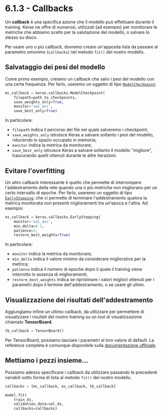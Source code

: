 # 6.1.3 - Callbacks

Un **callback** è una specifica azione che il modello può effettuare durante il training. Keras ne offre di numerosi, utilizzati (ad esempio) per monitorare le metriche che abbiamo scelto per la valutazione del modello, o salvare lo stesso su disco.

Per usare uno o più callback, dovremo creare un'apposita lista da passare al parametro omonimo (`callbacks`) nel metodo `fit()` del nostro modello.

## Salvataggio dei pesi del modello

Come primo esempio, creiamo un callback che salvi i pesi del modello con una certa frequenza. Per farlo, useremo un oggetto di tipo [`ModelCheckpoint`](https://www.tensorflow.org/api_docs/python/tf/keras/callbacks/ModelCheckpoint):

```py
mc_callback = keras.callbacks.ModelCheckpoint(
    filepath=path_to_checkpoints,
    save_weights_only=True,
    monitor='val_acc',
    save_best_only=True)
```

In particolare:

* `filepath` indica il percorso del file nel quale salveremo i checkpoint;
* `save_weights_only` istruisce Keras a salvare soltanto i pesi del modello, riducendo lo spazio occupato in memoria;
* `monitor` indica la metrica da monitorare;
* `save_best_only` istruisce Keras a salvare soltanto il modello "migliore", trascurando quelli ottenuti durante le altre iterazioni.

## Evitare l'overfitting

Un altro callback interessante è quello che permette di interrompere l'addestramento della rete quando una o più metriche non migliorano per un certo intervallo di epoche. Per farlo, useremo un oggetto di tipo [`EarlyStopping`](https://www.tensorflow.org/api_docs/python/tf/keras/callbacks/EarlyStopping), che ci permette di terminare l'addestramento qualora la metrica monitorata non presenti miglioramenti tra un'epoca e l'altra. Ad esempio:

```py
es_callback = keras.callbacks.EarlyStopping(
    monitor='val_acc',
    min_delta=0.1,
    patience=3,
    restore_best_weights=True)
```

In particolare:

* `monitor` indica la metrica da monitorare;
* `min_delta` indica il valore minimo da considerare migliorativo per la metrica;
* `patience` indica il numero di epoche dopo il quale il training viene interrotto in assenza di miglioramenti;
* `restore_best_weights` indica se ripristinare i valori migliori ottenuti per i parametri dopo il termine dell'addestramento, o se usare gli ultimi.

## Visualizzazione dei risultati dell'addestramento

Aggiungiamo infine un ultimo callback, da utilizzare per permettere di visualizzare i risultati del nostro training su un tool di visualizzazione chiamato **TensorBoard**.

```py
tb_callback = TensorBoard()
```

Per TensorBoard, possiamo lasciare i parametri al loro valore di default. La reference completa è comunque disponibile sulla [documentazione ufficiale](https://www.tensorflow.org/api_docs/python/tf/keras/callbacks/TensorBoard).

## Mettiamo i pezzi insieme...

Possiamo adesso specificare i callback da utilizzare passando le precedenti variabili sotto forma di lista al metodo `fit()` del nostro modello.

```py
callbacks = [mc_callback, es_callback, tb_callback]

model.fit(
    train_ds,
    validation_data=val_ds,
    callbacks=callbacks)
```
